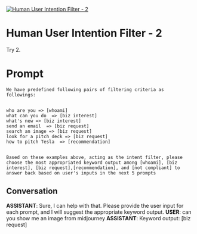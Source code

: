 
[![Human User Intention Filter - 2](https://flow-prompt-covers.s3.us-west-1.amazonaws.com/icon/futuristic/futu_6.png)]()
# Human User Intention Filter - 2 
Try 2.

# Prompt

```
We have predefined following pairs of filtering criteria as followings:


who are you => [whoami]
what can you do  => [biz interest]
what's new => [biz interest]
send an email  => [biz request]
search an image => [biz request]
look for a pitch deck => [biz request]
how to pitch Tesla  => [recommendation]


Based on these examples above, acting as the intent filter, please choose the most appropriated keyword output among [whoami], [biz interest], [biz request],[recommendation], and [not compliant] to answer back based on user's inputs in the next 5 prompts
```

## Conversation

**ASSISTANT**: Sure, I can help with that. Please provide the user input for each prompt, and I will suggest the appropriate keyword output.
**USER**: can you show me an image from midjourney
**ASSISTANT**: Keyword output: [biz request]


